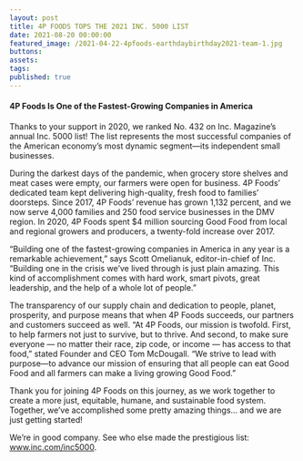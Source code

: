 ```yaml
---
layout: post
title: 4P FOODS TOPS THE 2021 INC. 5000 LIST
date: 2021-08-20 00:00:00
featured_image: /2021-04-22-4pfoods-earthdaybirthday2021-team-1.jpg
buttons:
assets:
tags:
published: true
---
```

<div class="editable"><h4 class="AlignCenter">4P Foods Is One of the Fastest-Growing Companies in America</h4><p>Thanks to your support in 2020, we ranked No. 432 on Inc. Magazine&rsquo;s annual Inc. 5000 list! The list represents the most successful companies of the American economy&rsquo;s most dynamic segment&mdash;its independent small businesses.&nbsp;</p><p>During the darkest days of the pandemic, when grocery store shelves and meat cases were empty, our farmers were open for business. 4P Foods&rsquo; dedicated team kept delivering high-quality, fresh food to families&rsquo; doorsteps. Since 2017, 4P Foods&rsquo; revenue has grown 1,132 percent, and we now serve 4,000 families and 250 food service businesses in the DMV region. In 2020, 4P Foods spent $4 million sourcing Good Food from local and regional growers and producers, a twenty-fold increase over 2017.</p><p>&ldquo;Building one of the fastest-growing companies in America in any year is a remarkable achievement,&rdquo; says Scott Omelianuk, editor-in-chief of Inc. &ldquo;Building one in the crisis we&rsquo;ve lived through is just plain amazing. This kind of accomplishment comes with hard work, smart pivots, great leadership, and the help of a whole lot of people.&rdquo;</p><p>The transparency of our supply chain and dedication to people, planet, prosperity, and purpose means that when 4P Foods succeeds, our partners and customers succeed as well. &ldquo;At 4P Foods, our mission is twofold. First, to help farmers not just to survive, but to thrive. And second, to make sure everyone &mdash; no matter their race, zip code, or income &mdash; has access to that food,&rdquo; stated Founder and CEO Tom McDougall. &ldquo;We strive to lead with purpose&mdash;to advance our mission of ensuring that all people can eat Good Food and all farmers can make a living growing Good Food.&rdquo;&nbsp;</p><p>Thank you for joining 4P Foods on this journey, as we work together to create a more just, equitable, humane, and sustainable food system. Together, we&rsquo;ve accomplished some pretty amazing things... and we are just getting started!</p><p>We&rsquo;re in good company. See who else made the prestigious list: <a href="http://www.inc.com/inc5000">www.inc.com/inc5000</a>.</p></div>
